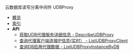 <div class="sidebar_title icon__udbproxy">云数据库读写分离中间件 UDBProxy</div>


- [概览](api/udbproxy-api/README.md)
- [索引](api/udbproxy-api/index.md)
- **API**
    - [获取UDB代理服务详细信息 - DescribeUDBProxy](api/udbproxy-api/describe_udb_proxy)
    - [查询代理客户端连接IP信息(实时） - ListUDBProxyClient](api/udbproxy-api/list_udb_proxy_client)
    - [查询DB启用代理数据 - ListUDBProxyInstanceByDB](api/udbproxy-api/list_udb_proxy_instance_by_db)
